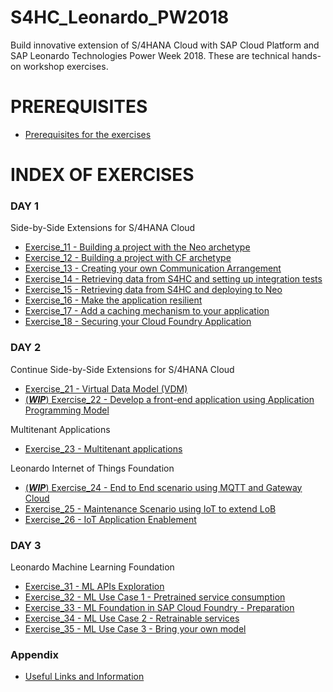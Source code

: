 # S4HC\_Leonardo\_PW2018
Build innovative extension of S/4HANA Cloud with SAP Cloud Platform and SAP Leonardo Technologies Power Week 2018. These are technical hands-on workshop exercises.


# PREREQUISITES

- [Prerequisites for the exercises](Prerequisites/Prerequisites.md)

# INDEX OF EXERCISES 

### DAY 1
Side-by-Side Extensions for S/4HANA Cloud

- [Exercise\_11 - Building a project with the Neo archetype](Day1/Exercise_11/Exercise_11.md)
- [Exercise\_12 - Building a project with CF archetype](Day1/Exercise_12/Exercise_12.md)
- [Exercise\_13 - Creating your own Communication Arrangement](Day1/Exercise_13/Exercise_13.md)
- [Exercise\_14 - Retrieving data from S4HC and setting up integration tests](Day1/Exercise_14/Exercise_14.md)
- [Exercise\_15 - Retrieving data from S4HC and deploying to Neo](Day1/Exercise_15/Exercise_15.md)
- [Exercise\_16 - Make the application resilient](Day1/Exercise_16/Exercise_16.md)
- [Exercise\_17 - Add a caching mechanism to your application](Day1/Exercise_17/Exercise_17.md)
- [Exercise\_18 - Securing your Cloud Foundry Application](Day1/Exercise_18/Exercise_18.md)



### DAY 2
Continue Side-by-Side Extensions for S/4HANA Cloud  

- [Exercise\_21 - Virtual Data Model (VDM)](Day2/Exercise_21/Exercise_21.md)
- [(***WIP***) Exercise\_22 - Develop a front-end application using Application Programming Model](Day2/Exercise_22/Exercise_22.md)

Multitenant Applications

- [Exercise\_23 - Multitenant applications](Day2/Exercise_23/Exercise_23.md)

Leonardo Internet of Things Foundation

- [(***WIP***) Exercise\_24 - End to End scenario using MQTT and Gateway Cloud](Day2/Exercise_24/Exercise_24.md)
- [Exercise\_25 - Maintenance Scenario using IoT to extend LoB](Day2/Exercise_25/Exercise_25.md)
- [Exercise\_26 - IoT Application Enablement](Day2/Exercise_26/Exercise_26.md)

### DAY 3
Leonardo Machine Learning Foundation

- [Exercise\_31 - ML APIs Exploration](Day3/Exercise_31/Exercise_31.md)
- [Exercise\_32 - ML Use Case 1 - Pretrained service consumption](Day3/Exercise_32/Exercise_32.md)
- [Exercise\_33 - ML Foundation in SAP Cloud Foundry - Preparation](Day3/Exercise_33/Exercise_33.md)
- [Exercise\_34 - ML Use Case 2 - Retrainable services](Day3/Exercise_34/Exercise_34.md)
- [Exercise\_35 - ML Use Case 3 - Bring your own model](Day3/Exercise_35/Exercise_35.md)

### Appendix
- [Useful Links and Information](Appendix/useful_info.md)